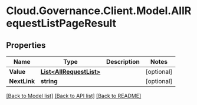 # Cloud.Governance.Client.Model.AllRequestListPageResult
## Properties

Name | Type | Description | Notes
------------ | ------------- | ------------- | -------------
**Value** | [**List&lt;AllRequestList&gt;**](AllRequestList.md) |  | [optional] 
**NextLink** | **string** |  | [optional] 

[[Back to Model list]](../README.md#documentation-for-models) [[Back to API list]](../README.md#documentation-for-api-endpoints) [[Back to README]](../README.md)

